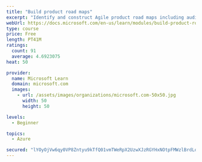 ```yaml
---
title: "Build product road maps"
excerpt: "Identify and construct Agile product road maps including audiences, prioritization, themes, milestones, epics, and user stories."
webUrl: https://docs.microsoft.com/en-us/learn/modules/build-product-roadmaps/
type: course
price: Free
length: PT41M
ratings:
  count: 91
  average: 4.6923075
heat: 50

provider:
  name: Microsoft Learn
  domain: microsoft.com
  images:
    - url: /assets/images/organizations/microsoft.com-50x50.jpg
      width: 50
      height: 50

levels:
  - Beginner

topics:
  - Azure

secured: "lYOyOjVw6qy0VP8Zntyu9kTfQ01vmTWeRpX2UzwXJzRGYHxNOtpFMWzlBrdLo6g4onZSSgiCEIIFQb/X46WTLaGIXov0xUh1A8xXp/UkWR1JQZMZyRsmTqbXRrT/lWxO2lQwVXI9N/Po9e1X7NouDUxR9VbhtCl9eE+LD2itcjIGj8DDd3B5eCr2JdVzyIelAZBuiUWTWKM2EohRe3xllrVW9UB0ZVIqz17ACRETQO61JbE4KSVdkJ7PzWGV1YocDZMpKQqNS0uXiFj1Uguh0MyCnPJOiVdrUBW/h8Fn3bq1sAVFUQ8i2Q592mfmTopMJjH0O5L0DB9Mv4eulFRBpdnWWskYOXryBulef9DPEaeY+ZQDf7aDlB1+1arTm+j9MVQIf+fvA7f6qM73+wh6rPcZa4/jNIR93NoNk/YsqRg=;q/gC89E9NYlV50s97ZbMtg=="
---
```


